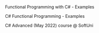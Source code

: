 Functional Programming with C# - Examples

C# Functional Programming - Examples

C# Advanced (May 2022) course @ SoftUni
